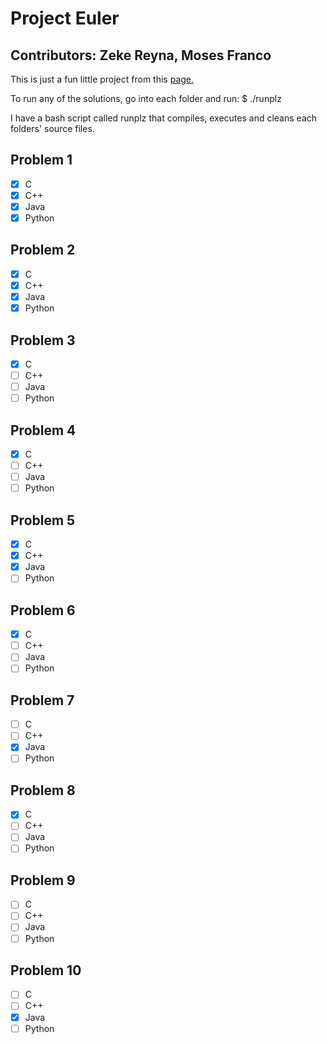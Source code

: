 # Project Euler

## Contributors: Zeke Reyna, Moses Franco

This is just a fun little project from this [page.](https://projecteuler.net)

To run any of the solutions, go into each folder and run:
$ ./runplz

I have a bash script called runplz that compiles, executes and cleans
each folders' source files.

Problem 1
---------
- [x] C
- [x] C++
- [x] Java
- [x] Python

Problem 2
---------
- [x] C
- [x] C++
- [x] Java
- [x] Python

Problem 3
---------
- [x] C
- [ ] C++
- [ ] Java
- [ ] Python

Problem 4
---------
- [x] C
- [ ] C++
- [ ] Java
- [ ] Python

Problem 5
---------
- [x] C
- [x] C++
- [x] Java
- [ ] Python

Problem 6
---------
- [x] C
- [ ] C++
- [ ] Java
- [ ] Python

Problem 7
---------
- [ ] C
- [ ] C++
- [x] Java
- [ ] Python

Problem 8
---------
- [x] C
- [ ] C++
- [ ] Java
- [ ] Python

Problem 9
---------
- [ ] C
- [ ] C++
- [ ] Java
- [ ] Python

Problem 10
---------
- [ ] C
- [ ] C++
- [x] Java
- [ ] Python
